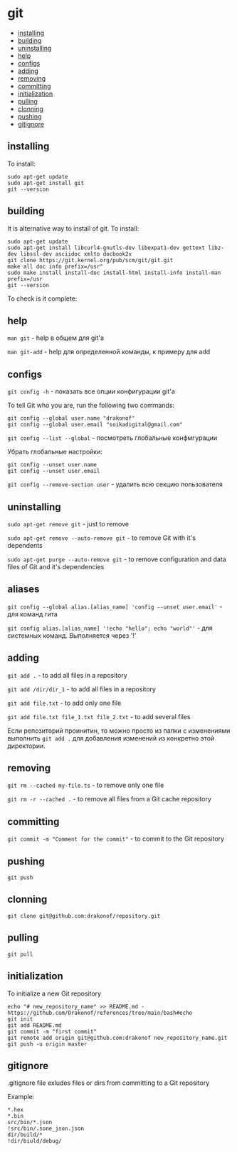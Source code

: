 # git

+ [installing](#installing)
+ [building](#building)
+ [uninstalling](#uninstalling)
+ [help](#help)
+ [configs](#configs)
+ [adding](#adding)
+ [removing](#removing)
+ [committing](#committing)
+ [initialization](#initialization)
+ [pulling](#pulling)
+ [clonning](#clonning)
+ [pushing](#pushing)
+ [gitignore](#gitignore)

## installing

To install:
```
sudo apt-get update
sudo apt-get install git
git --version
```

## building

It is alternative way to install of git.
To install:
```
sudo apt-get update
sudo apt-get install libcurl4-gnutls-dev libexpat1-dev gettext libz-dev libssl-dev asciidoc xmlto docbook2x
git clone https://git.kernel.org/pub/scm/git/git.git
make all doc info prefix=/usr"
sudo make install install-doc install-html install-info install-man prefix=/usr
git --version
```
To check is it complete:

## help

`man git` - help в общем для git'а

`man git-add` - help для определенной команды, к примеру для add

## configs

`git config -h` - показать все опции конфигурации git'а

To tell Git who you are, run the following two commands:

```
git config --global user.name "drakonof"
git config --global user.email "soikadigital@gmail.com"
```

`git config --list --global` - посмотреть глобальные конфмгурации

Убрать глобальные настройки:
```
git config --unset user.name
git config --unset user.email
```
`git config --remove-section user` - удалить всю секцию пользователя

## uninstalling

`sudo apt-get remove git` - just to remove

`sudo apt-get remove --auto-remove git` - to remove Git with it's dependents

`sudo apt-get purge --auto-remove git` - to remove configuration and data files of Git and it's dependencies

## aliases

`git config --global alias.[alias_name] 'config --unset user.email'` - для команд гита

`git config alias.[alias_name] '!echo "hello"; echo "world"'` - для системных команд. Выполняется через '!'

## adding

`git add .` - to add all files in a repository

`git add /dir/dir_1` - to add all files in a repository

`git add file.txt` - to add only one file

`git add file.txt file_1.txt file_2.txt` - to add several files

Если репозиторий проинитин, то можно просто из папки с изменениями выполнить `git add .` для добавления изменений из конкретно этой директории.

## removing

`git rm --cached my-file.ts` - to remove only one file

`git rm -r --cached .` - to remove all files from a Git cache repository

## committing

`git commit -m "Comment for the commit"` - to commit to the Git repository

## pushing

`git push`

## clonning

`git clone git@github.com:drakonof/repository.git`

## pulling

`git pull`

## initialization

To initialize a new Git repository
```
echo "# new_repository_name" >> README.md - https://github.com/Drakonof/references/tree/main/bash#echo
git init
git add README.md
git commit -m "first commit"
git remote add origin git@github.com:drakonof new_repository_name.git
git push -u origin master
```

## gitignore

.gitignore file exludes files or dirs from committing to a Git repository

Example:

```
*.hex
*.bin
src/bin/*.json
!src/bin/.sone_json.json
dir/build/*
!dir/biuld/debug/
```